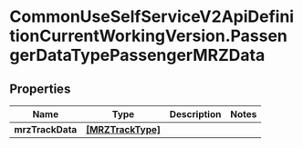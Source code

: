 # CommonUseSelfServiceV2ApiDefinitionCurrentWorkingVersion.PassengerDataTypePassengerMRZData

## Properties
Name | Type | Description | Notes
------------ | ------------- | ------------- | -------------
**mrzTrackData** | [**[MRZTrackType]**](MRZTrackType.md) |  | 
